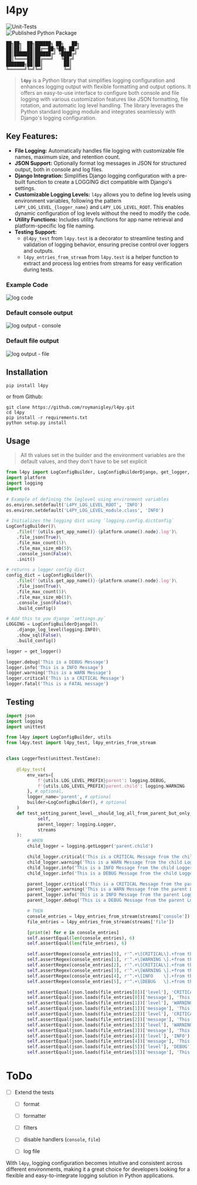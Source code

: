 # l4py
![Unit-Tests](https://github.com/roymanigley/l4py/actions/workflows/test.yml/badge.svg)  
![Published Python Package](https://github.com/roymanigley/l4py/actions/workflows/publish.yml/badge.svg)

```
██╗██╗  ██╗██████╗ ██╗   ██╗
██║██║  ██║██╔══██╗╚██╗ ██╔╝
██║███████║██████╔╝ ╚████╔╝ 
██║╚════██║██╔═══╝   ╚██╔╝  
███████╗██║██║        ██║   
╚══════╝╚═╝╚═╝        ╚═╝
```

> **`l4py`** is a Python library that simplifies logging configuration and enhances logging output with flexible formatting and output options. It offers an easy-to-use interface to configure both console and file logging with various customization features like JSON formatting, file rotation, and automatic log level handling. The library leverages the Python standard logging module and integrates seamlessly with Django's logging configuration.

## Key Features:
- **File Logging:** Automatically handles file logging with customizable file names, maximum size, and retention count.
- **JSON Support:** Optionally format log messages in JSON for structured output, both in console and log files.
- **Django Integration:** Simplifies Django logging configuration with a pre-built function to create a LOGGING dict compatible with Django's settings.
- **Customizable Logging Levels:** `l4py` allows you to define log levels using environment variables, following the pattern `L4PY_LOG_LEVEL_{logger_name}` and `L4PY_LOG_LEVEL_ROOT`. This enables dynamic configuration of log levels without the need to modify the code.
- **Utility Functions:** Includes utility functions for app name retrieval and platform-specific log file naming.
- **Testing Support:** 
    - `@l4py_test` from `l4py.test` is a decorator to streamline testing and validation of logging behavior, ensuring precise control over loggers and outputs.
    - `l4py_entries_from_stream` from `l4py.test` is a helper function to extract and process log entries from streams for easy verification during tests.

### Example Code
![log code](docs/img/l4py-poc.png)
### Default console output
![log output - console](docs/img/l4py-output-console.png)
### Default file output
![log output - file](docs/img/l4py-output-file.png)


## Installation
```
pip install l4py
```
or from Github:
```
git clone https://github.com/roymanigley/l4py.git
cd l4py
pip install -r requirements.txt
python setup.py install
```
## Usage
> All th values set in the builder and the environment variables are the default values, and they don't have to be set explicit

```python
from l4py import LogConfigBuilder, LogConfigBuilderDjango, get_logger, utils
import platform
import logging
import os

# Example of defining the loglevel using environment variables
os.environ.setdefault('L4PY_LOG_LEVEL_ROOT', 'INFO')
os.environ.setdefault('L4PY_LOG_LEVEL_module.class', 'INFO')

# Initializes the logging dict using `logging.config.dictConfig`
LogConfigBuilder()\
    .file(f'{utils.get_app_name()}-{platform.uname().node}.log')\
    .file_json(True)\
    .file_max_count(5)\
    .file_max_size_mb(5)\
    .console_json(False)\
    .init()

# returns a logger config dict
config_dict = LogConfigBuilder()\
    .file(f'{utils.get_app_name()}-{platform.uname().node}.log')\
    .file_json(True)\
    .file_max_count(5)\
    .file_max_size_mb(5)\
    .console_json(False)\
    .build_config()

# Add this to you django `settings.py`
LOGGING = LogConfigBuilderDjango()\
    .django_log_level(logging.INFO)\
    .show_sql(False)\
    .build_config()

logger = get_logger()

logger.debug('This is a DEBUG Message')
logger.info('This is a INFO Message')
logger.warning('This is a WARN Message')
logger.critical('This is a CRITICAL Message')
logger.fatal('This is a FATAL message')
```

## Testing

```python
import json
import logging
import unittest

from l4py import LogConfigBuilder, utils
from l4py.test import l4py_test, l4py_entries_from_stream


class LoggerTest(unittest.TestCase):
    
    @l4py_test(
        env_vars={
            f'{utils.LOG_LEVEL_PREFIX}parent': logging.DEBUG,
            f'{utils.LOG_LEVEL_PREFIX}parent.child': logging.WARNING
        }, # optional,
        logger_name='parent', # optional
        builder=LogConfigBuilder(), # optional
    )
    def test_setting_parent_level__should_log_all_from_parent_but_only_warning_from_child(
            self,
            parent_logger: logging.Logger,
            streams
    ):
        # WHEN
        child_logger = logging.getLogger('parent.child')

        child_logger.critical('This is a CRITICAL Message from the child Logger')
        child_logger.warning('This is a WARN Message from the child Logger')
        child_logger.info('This is a INFO Message from the child Logger')
        child_logger.info('This is a DEBUG Message from the child Logger')

        parent_logger.critical('This is a CRITICAL Message from the parent Logger')
        parent_logger.warning('This is a WARN Message from the parent Logger')
        parent_logger.info('This is a INFO Message from the parent Logger')
        parent_logger.debug('This is a DEBUG Message from the parent Logger')

        # THEN
        console_entries = l4py_entries_from_stream(streams['console'])
        file_entries = l4py_entries_from_stream(streams['file'])

        [print(e) for e in console_entries]
        self.assertEqual(len(console_entries), 6)
        self.assertEqual(len(file_entries), 6)

        self.assertRegex(console_entries[0], r'^.+\[CRITICAL\].+from the child Logger')
        self.assertRegex(console_entries[1], r'^.+\[WARNING \].+from the child Logger')
        self.assertRegex(console_entries[2], r'^.+\[CRITICAL\].+from the parent Logger')
        self.assertRegex(console_entries[3], r'^.+\[WARNING \].+from the parent Logger')
        self.assertRegex(console_entries[4], r'^.+\[INFO    \].+from the parent Logger')
        self.assertRegex(console_entries[5], r'^.+\[DEBUG   \].+from the parent Logger')

        self.assertEqual(json.loads(file_entries[0])['level'], 'CRITICAL')
        self.assertEqual(json.loads(file_entries[0])['message'], 'This is a CRITICAL Message from the child Logger')
        self.assertEqual(json.loads(file_entries[1])['level'], 'WARNING')
        self.assertEqual(json.loads(file_entries[1])['message'], 'This is a WARN Message from the child Logger')
        self.assertEqual(json.loads(file_entries[2])['level'], 'CRITICAL')
        self.assertEqual(json.loads(file_entries[2])['message'], 'This is a CRITICAL Message from the parent Logger')
        self.assertEqual(json.loads(file_entries[3])['level'], 'WARNING')
        self.assertEqual(json.loads(file_entries[3])['message'], 'This is a WARN Message from the parent Logger')
        self.assertEqual(json.loads(file_entries[4])['level'], 'INFO')
        self.assertEqual(json.loads(file_entries[4])['message'], 'This is a INFO Message from the parent Logger')
        self.assertEqual(json.loads(file_entries[5])['level'], 'DEBUG')
        self.assertEqual(json.loads(file_entries[5])['message'], 'This is a DEBUG Message from the parent Logger')
```

# ToDo

- [ ] Extend the tests
    - [ ] format
    - [ ] formatter
    - [ ] filters
    - [ ] disable handlers (`console`, `file`)
    - [ ] log file
      

With `l4py`, logging configuration becomes intuitive and consistent across different environments, making it a great choice for developers looking for a flexible and easy-to-integrate logging solution in Python applications.
